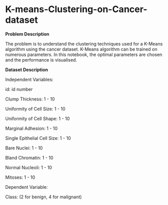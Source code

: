 # K-means-Clustering-on-Cancer-dataset
**Problem Description**

The problem is to understand the clustering techniques used for a K-Means algorithm using the cancer dataset. K-Means algorithm
can be trained on numerous parameters. In this notebook, the optimal parameters are chosen and the performance is visualised.

**Dataset Description**

Independent Variables:

id: id number

Clump Thickness: 1 - 10

Uniformity of Cell Size: 1 - 10

Uniformity of Cell Shape: 1 - 10

Marginal Adhesion: 1 - 10

Single Epithelial Cell Size: 1 - 10

Bare Nuclei: 1 - 10

Bland Chromatin: 1 - 10

Normal Nucleoli: 1 - 10

Mitoses: 1 - 10

Dependent Variable:

Class: (2 for benign, 4 for malignant)

